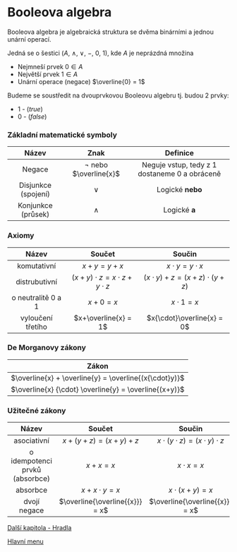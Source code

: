 # Booleova algebra

Booleova algebra je algebraická struktura se dvěma binárními a jednou unární operací.

Jedná se o šestici ($A$, $\land$, $\lor$, $-$,  $0$, $1$), kde $A$ je neprázdná množina

- Nejmneší prvek $0 \in A$ 
- Největší prvek $1\in A$
- Unární operace (negace) $\overline{0} = 1$

Budeme se soustředit na dvouprvkovou Booleovu algebru tj. budou 2 prvky: 
- $1$ - ($true$)
- $0$ - ($false$)

### Základní matematické symboly

| Název | Znak | Definice |
| :-:|:-:|:-:|
| Negace | $\neg$ nebo $\overline{x}$ | Neguje vstup, tedy z 1 dostaneme 0 a obráceně |
| Disjunkce (spojení) | $\lor$  | Logické **nebo** |
| Konjunkce (průsek) | $\land$ | Logické **a** |


### Axiomy
| Název | Součet | Součin |
|:-----:|:-------:|:-:|
| komutativní | $x+y=y+x$ | $x{\cdot}y=y{\cdot}x$ |
| distrubutivní | $(x+y){\cdot}z=x{\cdot}z+y{\cdot}z$ | $(x \cdot y)+z=(x+z){\cdot}(y+z)$ |
| o neutralitě 0 a 1 | $x+0=x$ | $x{\cdot}1=x$ |
| vyloučení třetího | $x+\overline{x} = 1$ | $x{\cdot}\overline{x} = 0$ |

### De Morganovy zákony
| Zákon |
|:-----:|
|$\overline{x} + \overline{y} = \overline{(x{\cdot}y)}$|
|$\overline{x} {\cdot} \overline{y} = \overline{(x+y)}$|

### Užitečné zákony
|Název| Součet | Součin |
|:-----:|:-------:|:-:|
| asociativní | $x+(y+z)=(x+y)+z$ | $x{\cdot}(y{\cdot}z)=(x{\cdot}y){\cdot}z$ |
| o idempotenci prvků (absorbce) |$x+x=x$|$x{\cdot}x=x$|
| absorbce | $x+x{\cdot}y=x$ | $x{\cdot}(x+y)=x$ |
| dvojí negace | $\overline{\overline{{x}}} = x$ | $\overline{\overline{{x}}} = x$ |


[Další kapitola - Hradla](/kapitoly/hradla.md)

[Hlavní menu](/README.md)
